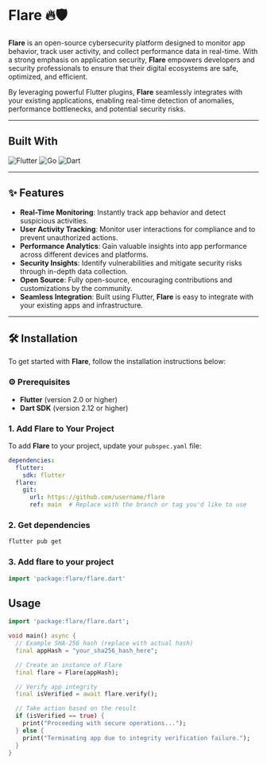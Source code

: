 # **Flare 🔥🛡️**

**Flare** is an open-source cybersecurity platform designed to monitor app behavior, track user activity, and collect performance data in real-time. With a strong emphasis on application security, **Flare** empowers developers and security professionals to ensure that their digital ecosystems are safe, optimized, and efficient.

By leveraging powerful Flutter plugins, **Flare** seamlessly integrates with your existing applications, enabling real-time detection of anomalies, performance bottlenecks, and potential security risks.

---

## Built With

![Flutter](https://img.shields.io/badge/Flutter-02569B?style=flat&logo=flutter&logoColor=white)
![Go](https://img.shields.io/badge/Go-00ADD8?style=flat&logo=go&logoColor=white)
![Dart](https://img.shields.io/badge/Dart-0175C2?style=flat&logo=dart&logoColor=white)

---

## ✨ **Features** 

- **Real-Time Monitoring**: Instantly track app behavior and detect suspicious activities.
- **User Activity Tracking**: Monitor user interactions for compliance and to prevent unauthorized actions.
- **Performance Analytics**: Gain valuable insights into app performance across different devices and platforms.
- **Security Insights**: Identify vulnerabilities and mitigate security risks through in-depth data collection.
- **Open Source**: Fully open-source, encouraging contributions and customizations by the community.
- **Seamless Integration**: Built using Flutter, **Flare** is easy to integrate with your existing apps and infrastructure.

---

## 🛠️ **Installation**

To get started with **Flare**, follow the installation instructions below:

### ⚙️ **Prerequisites**

- **Flutter** (version 2.0 or higher)
- **Dart SDK** (version 2.12 or higher)

### 1. **Add Flare to Your Project**

To add **Flare** to your project, update your `pubspec.yaml` file:

```yaml
dependencies:
  flutter:
    sdk: flutter
  flare:
    git:
      url: https://github.com/username/flare
      ref: main  # Replace with the branch or tag you'd like to use
```
### 2. **Get dependencies**

```bash
flutter pub get
```
### 3. **Add flare to your project**

```dart
import 'package:flare/flare.dart'
```

## Usage 

```dart
import 'package:flare/flare.dart';

void main() async {
  // Example SHA-256 hash (replace with actual hash)
  final appHash = "your_sha256_hash_here";

  // Create an instance of Flare
  final flare = Flare(appHash);

  // Verify app integrity
  final isVerified = await flare.verify();

  // Take action based on the result
  if (isVerified == true) {
    print("Proceeding with secure operations...");
  } else {
    print("Terminating app due to integrity verification failure.");
  }
}
```

